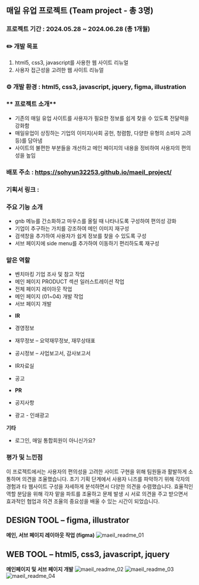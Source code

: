 ## 매일 유업 프로젝트 (Team project - 총 3명)

### **프로젝트 기간 : 2024.05.28 ~ 2024.06.28 (총 1개월)**
### **✏️ 개발 목표** 
1. html5, css3, javascript를 사용한 웹 사이트 리뉴얼
2. 사용자 접근성을 고려한 웹 사이트 리뉴얼

### **⚙️ 개발 환경 : html5, css3, javascript, jquery, figma, illustration**

### ** 프로젝트 소개** 
- 기존의 매일 유업 사이트를 사용자가 필요한 정보를 쉽게 찾을 수 있도록 전달력을 강화함
- 매일유업이 상징하는 기업의 이미지(사회 공헌, 청렴함, 다양한 유형의 소비자 고려 등)를 담아냄
- 사이트의 불편한 부분들을 개선하고 메인 페이지의 내용을 정비하여 사용자의 편의성을 높임

### 배포 주소 : https://sohyun32253.github.io/maeil_project/

### 기획서 링크 :

### 주요 기능 소개 
- gnb 메뉴를 간소화하고 마우스를 올릴 때 나타나도록 구성하여 편의성 강화
- 기업이 추구하는 가치를 강조하여 메인 이미지 재구성 
- 검색창을 추가하여 사용자가 쉽게 정보를 찾을 수 있도록 구성
- 서브 페이지에 side menu를 추가하여 이동하기 편리하도록 재구성

### 맡은 역할 
- 벤치마킹 기업 조사 및 참고 작업
- 메인 페이지 PRODUCT 섹션 일러스트레이션 작업 
- 전체 페이지 레이아웃 작업
- 메인 페이지 (01~04) 개발 작업
- 서브 페이지 개발 
* **IR**
 * 경영정보
 * 재무정보 – 요약재무정보, 재무상태표
 * 공시정보 – 사업보고서, 감사보고서
 * IR자료실
 * 공고
  
* **PR**
 * 공지사항
 * 광고 - 인쇄광고

  **기타**
- 로그인, 매일 통합회원이 아니신가요?

### **평가 및 느낀점**
이 프로젝트에서는 사용자의 편의성을 고려한 사이트 구현을 위해 팀원들과 활발하게 소통하며 의견을 조율했습니다. 
초기 기획 단계에서 사용자 니즈를 파악하기 위해 각자의 경험과 타 웹사이트 구성을 자세하게 분석하면서 다양한 의견을 수렴했습니다. 
효율적인 역할 분담을 위해 각자 맡을 파트를 조율하고 문제 발생 시 서로 의견을 주고 받으면서 효과적인 협업과 의견 조율의 중요성을 배울 수 있는 시간이 되었습니다.

## **DESIGN TOOL – figma, illustrator**
**메인, 서브 페이지 레이아웃 작업 (figma)** 
![maeil_readme_01](https://github.com/user-attachments/assets/93449028-069f-4d28-9996-4ac1f56ff984)


## **WEB TOOL – html5, css3, javascript, jquery**
**메인페이지 및 서브 페이지 개발**
![maeil_readme_02](https://github.com/user-attachments/assets/ba075b74-51eb-4247-93ee-82183b05811a)
![maeil_readme_03](https://github.com/user-attachments/assets/6db45732-47b7-4caa-84d7-b6d1a43ea9a1)
![maeil_readme_04](https://github.com/user-attachments/assets/2c1ad719-0743-4455-94ff-597aaab79813)

